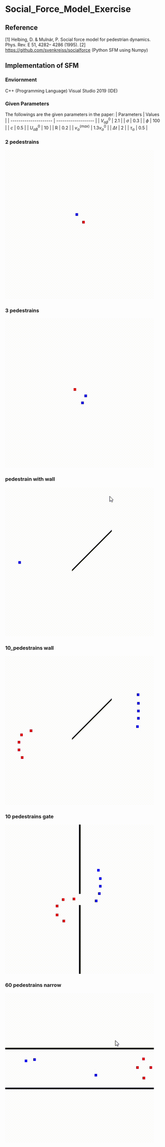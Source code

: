 # Social_Force_Model_Exercise
## Reference
[1] Helbing, D. & Mulnár, P. Social force model for pedestrian dynamics. Phys. Rev. E 51, 4282– 4286 (1995).
[2] https://github.com/svenkreiss/socialforce (Python SFM using Numpy)
## Implementation of SFM
### Enviornment
C++ (Programming Language)
Visual Studio 2019 (IDE)
### Given Parameters
The followings are the given parameters in the paper:
| Parameters            | Values              |
| --------------------- | ------------------- |
| $V^{0}_{\alpha\beta}$ | 2.1                 |
| $\sigma$              | 0.3                 |
| $\phi$                | 100                 |
| $c$                   | 0.5                 |
| $U^{0}_{\alpha B}$    | 10                  |
| R                     | 0.2                 |
| $v^{(max)}_{\alpha}$  | $1.3v^{0}_{\alpha}$ |
| $\Delta t$            | 2                   |
| $\tau_{\alpha}$       | 0.5                 |
### 2 pedestrains
![2_pedestrains](https://github.com/BoCyuanLin/Social_Force_Model_Exercise/blob/main/SFM_result/2_pedestrains.gif?raw=true)
### 3 pedestrains
![3_pedestrains](https://github.com/BoCyuanLin/Social_Force_Model_Exercise/blob/main/SFM_result/3_pedestrains.gif?raw=true)
### pedestrain with wall
![pedestrain_wall](https://github.com/BoCyuanLin/Social_Force_Model_Exercise/blob/main/SFM_result/pedestrain_wall.gif?raw=true)
### 10_pedestrains wall
![10_pedestrains_wall](https://github.com/BoCyuanLin/Social_Force_Model_Exercise/blob/main/SFM_result/10_pedestrains_wall.gif?raw=true)
### 10 pedestrains gate
![10_pedestrains_gate](https://github.com/BoCyuanLin/Social_Force_Model_Exercise/blob/main/SFM_result/10_pedestrains_gate.gif?raw=true)
### 60 pedestrains narrow
![60_pedestrains_narrow](https://github.com/BoCyuanLin/Social_Force_Model_Exercise/blob/main/SFM_result/60_pedestrains_narrow.gif?raw=true)
